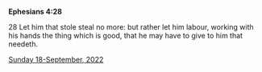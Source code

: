 **Ephesians 4:28**

28 Let him that stole steal no more: but rather let him labour, working with his hands the thing which is good, that he may have to give to him that needeth.

[Sunday 18-September, 2022](https://t.me/s/daily_scripture)
